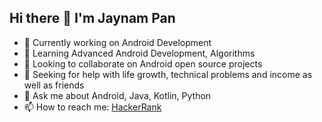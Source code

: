 ## Hi there 👋 I'm Jaynam Pan

- 🔭 Currently working on Android Development 
- 🌱 Learning Advanced Android Development, Algorithms 
- 👯 Looking to collaborate on Android open source projects 
- 🤔 Seeking for help with life growth, technical problems and income as well as friends
- 💬 Ask me about Android, Java, Kotlin, Python
- 📫 How to reach me: [HackerRank](https://www.hackerrank.com/profile/MiaoWangX)

